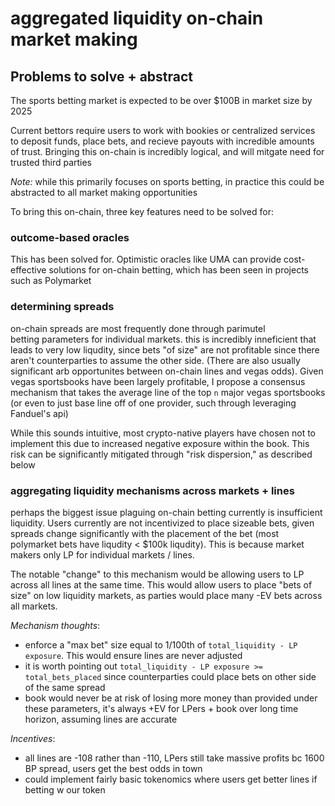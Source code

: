 # aggregated liquidity on-chain market making

## Problems to solve + abstract

The sports betting market is expected to be over $100B in market size by 2025 

Current bettors require users to work with bookies or centralized services to deposit
funds, place bets, and recieve payouts with incredible amounts of trust. Bringing this
on-chain is incredibly logical, and will mitgate need for trusted third parties

*Note:* while this primarily focuses on sports betting, in practice this could be abstracted
to all market making opportunities

To bring this on-chain, three key features need to be solved for:

### outcome-based oracles

This has been solved for. Optimistic oracles like UMA can provide cost-effective solutions
for on-chain betting, which has been seen in projects such as Polymarket 

### determining spreads

on-chain spreads are most frequently done through parimutel betting parameters for individual markets.
this is incredibly inneficient that leads to very low liqudity, since bets "of size" are not profitable since
there aren't counterparties to assume the other side. (There are also usually significant arb opportunites
between on-chain lines and vegas odds). Given vegas sportsbooks have been largely profitable, I propose 
a consensus mechanism that takes the average line of the top `n` major vegas sportsbooks 
(or even to just base line off of one provider, such through leveraging Fanduel's api)

While this sounds intuitive, most crypto-native players have chosen not to implement this due to increased
negative exposure within the book. This risk can be significantly mitigated through "risk dispersion," as
described below
 
### aggregating liquidity mechanisms across markets + lines 

perhaps the biggest issue plaguing on-chain betting currently is insufficient liquidity.
Users currently are not incentivized to place sizeable bets, given spreads change significantly
with the placement of the bet (most polymarket bets have liqudity < $100k liqudity). This is because
market makers only LP for individual markets / lines. 

The notable "change" to this mechanism would be allowing users to LP across all lines at the same time.
This would allow users to place "bets of size" on low liquidity markets, as parties would place many
-EV bets across all markets.

*Mechanism thoughts*:
- enforce a "max bet" size equal to 1/100th of `total_liquidity - LP exposure`. This would ensure lines are never adjusted
- it is worth pointing out `total_liquidity - LP exposure >= total_bets_placed` since counterparties could place bets on other side of the same spread
- book would never be at risk of losing more money than provided under these parameters, it's always +EV for LPers + book over long time horizon, assuming lines are accurate

*Incentives*:
- all lines are -108 rather than -110, LPers still take massive profits bc 1600 BP spread, users get the best
odds in town
- could implement fairly basic tokenomics where users get better lines if betting w our token
